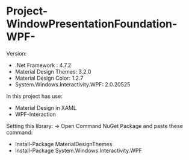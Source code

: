 # Project-WindowPresentationFoundation-WPF-
Version:
- .Net Framework : 4.7.2
- Material Design Themes: 3.2.0
- Material Design Color: 1.2.7
- System.Windows.Interactivity.WPF: 2.0.20525

In this project has use:
+ Material Design in XAML
+ WPF-Interaction

Setting this library:
 -> Open Command NuGet Package and paste these command:
 - Install-Package MaterialDesignThemes
 - Install-Package System.Windows.Interactivity.WPF
